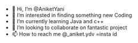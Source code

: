 - 👋 Hi, I’m @AniketYani
- 👀 I’m interested in finding something new Coding 
- 🌱 I’m currently learning Java and c++
- 💞️ I’m looking to collaborate on fantastic project
- 📫 How to reach me @_aniket.ydv =insta id

<!---
AniketYani/AniketYani is a ✨ special ✨ repository because its `README.md` (this file) appears on your GitHub profile.
You can click the Preview link to take a look at your changes.
--->
